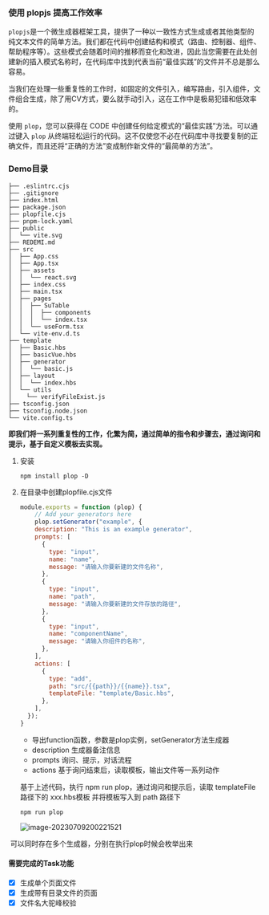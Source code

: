 ### 使用 plopjs 提高工作效率

`plopjs`是一个微生成器框架工具，提供了一种以一致性方式生成或者其他类型的纯文本文件的简单方法。我们都在代码中创建结构和模式（路由、控制器、组件、帮助程序等）。这些模式会随着时间的推移而变化和改进，因此当您需要在此处创建新的插入模式名称时，在代码库中找到代表当前“最佳实践”的文件并不总是那么容易。

当我们在处理一些重复性的工作时，如固定的文件引入，编写路由，引入组件，文件组合生成，除了用CV方式，要么就手动引入，这在工作中是极易犯错和低效率的。

使用 `plop`，您可以获得在 CODE 中创建任何给定模式的“最佳实践”方法。可以通过键入 `plop` 从终端轻松运行的代码。这不仅使您不必在代码库中寻找要复制的正确文件，而且还将“正确的方法”变成制作新文件的“最简单的方法”。

### Demo目录

```
├── .eslintrc.cjs
├── .gitignore
├── index.html
├── package.json
├── plopfile.cjs
├── pnpm-lock.yaml
├── public
│  └── vite.svg
├── REDEMI.md
├── src
│  ├── App.css
│  ├── App.tsx
│  ├── assets
│  │  └── react.svg
│  ├── index.css
│  ├── main.tsx
│  ├── pages
│  │  ├── SuTable
│  │  │  ├── components
│  │  │  └── index.tsx
│  │  └── useForm.tsx
│  └── vite-env.d.ts
├── template
│  ├── Basic.hbs
│  ├── basicVue.hbs
│  ├── generator
│  │  └── basic.js
│  ├── layout
│  │  └── index.hbs
│  └── utils
│    └── verifyFileExist.js
├── tsconfig.json
├── tsconfig.node.json
└── vite.config.ts
```

**即我们将一系列重复性的工作，化繁为简，通过简单的指令和步骤去，通过询问和提示，基于自定义模板去实现。**

1. 安装

   ```shell
   npm install plop -D
   ```

2. 在目录中创建plopfile.cjs文件

   ```js
   module.exports = function (plop) {
       // Add your generators here
       plop.setGenerator("example", {
       description: "This is an example generator",
       prompts: [
         {
           type: "input",
           name: "name",
           message: "请输入你要新建的文件名称",
         },
         {
           type: "input",
           name: "path",
           message: "请输入你要新建的文件存放的路径",
         },
         {
           type: "input",
           name: "componentName",
           message: "请输入你组件的名称",
         },
       ],
       actions: [
         {
           type: "add",
           path: "src/{{path}}/{{name}}.tsx",
           templateFile: "template/Basic.hbs",
         },
       ],
     });
   }
   ```

   - 导出function函数，参数是plop实例，setGenerator方法生成器
   - description 生成器备注信息
   - prompts 询问、提示，对话流程
   - actions 基于询问结束后，读取模板，输出文件等一系列动作

   基于上述代码，执行 npm run plop，通过询问和提示后，读取 templateFile 路径下的 xxx.hbs模板 并将模板写入到 path 路径下

   ```shell
   npm run plop
   ```

   ![image-20230709200221521](C:\Users\a1852\AppData\Roaming\Typora\typora-user-images\image-20230709200221521.png)

​		可以同时存在多个生成器，分别在执行plop时候会枚举出来

#### 需要完成的Task功能

- [x] 生成单个页面文件
- [x] 生成带有目录文件的页面
- [x] 文件名大驼峰校验